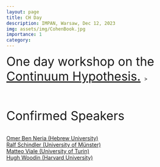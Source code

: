 ```yaml
---
layout: page
title: CH Day
description: IMPAN, Warsaw, Dec 12, 2023
img: assets/img/CohenBook.jpg
importance: 1
category: 
---
```


<font size="+3">One day workshop on the <a href="https://en.wikipedia.org/wiki/Continuum_hypothesis">Continuum Hypothesis.</a> </font>><br><br><br><br>

<font size="+3"> Confirmed Speakers</font> <br><br>

<a href="https://math.huji.ac.il/~omerbn/">Omer Ben Neria (Hebrew University) </a><br>
<a href="http://ivv5hpp.uni-muenster.de/u/rds/">Ralf Schindler (University of Münster)</a> <br>
<a href="http://www.logicatorino.altervista.org/matteo_viale/">Matteo Viale (University of Turin)</a> <br>
<a href="https://philosophy.fas.harvard.edu/people/w-hugh-woodin">Hugh Woodin (Harvard University) </a>


  

